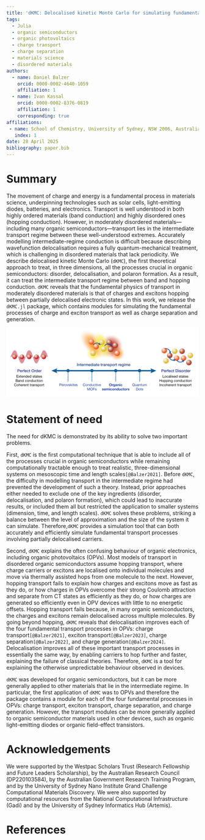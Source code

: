 ```yaml
---
title: 'dKMC: Delocalised kinetic Monte Carlo for simulating fundamental transport processes involving partially delocalised carriers in disordered materials'
tags:
  - Julia
  - organic semiconductors
  - organic photovoltaics
  - charge transport
  - charge separation
  - materials science
  - disordered materials
authors:
  - name: Daniel Balzer
    orcid: 0000-0002-4640-1059
    affiliation: 1
  - name: Ivan Kassal
    orcid: 0000-0002-8376-0819
    affiliation: 1
    corresponding: true
affiliations:
 - name: School of Chemistry, University of Sydney, NSW 2006, Australia
   index: 1
date: 28 April 2025
bibliography: paper.bib
---
```


# Summary
The movement of charge and energy is a fundamental process in materials science, underpinning technologies such as solar cells, light-emitting diodes, batteries, and electronics. Transport is well understood in both highly ordered materials (band conduction) and highly disordered ones (hopping conduction). However, in moderately disordered materials—including many organic semiconductors—transport lies in the intermediate transport regime between these well-understood extremes. Accurately modelling intermediate-regime conduction is difficult because describing wavefunction delocalisation requires a fully quantum-mechanical treatment, which is challenging in disordered materials that lack periodicity. We describe delocalised kinetic Monte Carlo (`dKMC`), the first theoretical approach to treat, in three dimensions, all the processes crucial in organic semiconductors: disorder, delocalisation, and polaron formation. As a result, it can treat the intermediate transport regime between band and hopping conduction. `dKMC` reveals that the fundamental physics of transport in moderately disordered materials is that of charges and excitons hopping between partially delocalised electronic states. In this work, we release the `dKMC.jl` package, which contains modules for simulating the fundamental processes of charge and exciton transport as well as charge separation and generation.

![Figure 1: While transport mechanisms are well understood in the extremes, coherent band conduction through extended states and incoherent hopping through localised states, they remain poorly understood in the intermediate regime where many organic semiconductors lie. Figure adapted with permission from `[@Balzer2021]`.](intermediate_regime.png)

# Statement of need
The need for dKMC is demonstrated by its ability to solve two important problems. 

First, `dKMC` is the first computational technique that is able to include all of the processes crucial in organic semiconductors while remaining computationally tractable enough to treat realistic, three-dimensional systems on mesoscopic time and length scales`[@Balzer2021]`. Before `dKMC`, the difficulty in modelling transport in the intermediate regime had prevented the development of such a theory. Instead, prior approaches either needed to exclude one of the key ingredients (disorder, delocalisation, and polaron formation), which could lead to inaccurate results, or included them all but restricted the application to smaller systems (dimension, time, and length scales). `dKMC` solves these problems, striking a balance between the level of approximation and the size of the system it can simulate. Therefore,`dKMC` provides a simulation tool that can both accurately and efficiently simulate fundamental transport processes involving partially delocalised carriers.

Second, `dKMC` explains the often confusing behaviour of organic electronics, including organic photovoltaics (OPVs). Most models of transport in disordered organic semiconductors assume hopping transport, where charge carriers or excitons are localised onto individual molecules and move via thermally assisted hops from one molecule to the next. However, hopping transport fails to explain how charges and excitons move as fast as they do, or how charges in OPVs overcome their strong Coulomb attraction and separate from CT states as efficiently as they do, or how charges are generated so efficiently even in OPV devices with little to no energetic offsets. Hopping transport fails because, in many organic semiconductors, the charges and excitons remain delocalised across multiple molecules. By going beyond hopping, `dKMC` reveals that delocalisation improves each of the four fundamental transport processes in OPVs: charge transport`[@Balzer2021]`, exciton transport`[@Balzer2023]`, charge separation`[@Balzer2022]`, and charge generation`[@Balzer2024]`. Delocalisation improves all of these important transport processes in essentially the same way, by enabling carriers to hop further and faster, explaining the failure of classical theories. Therefore, `dKMC` is a tool for explaining the otherwise unpredictable behaviour observed in devices.

`dKMC` was developed for organic semiconductors, but it can be more generally applied to other materials that lie in the intermediate regime. In particular, the first application of `dKMC` was to OPVs and therefore the package contains a module for each of the four fundamental processes in OPVs: charge transport, exciton transport, charge separation, and charge generation. However, the transport modules can be more generally applied to organic semiconductor materials used in other devices, such as organic light-emitting diodes or organic field-effect transistors.

# Acknowledgements
We were supported by the Westpac Scholars Trust (Research Fellowship and Future Leaders Scholarship), by the Australian Research Council (DP220103584), by the Australian Government Research Training Program, and by the University of Sydney Nano Institute Grand Challenge Computational Materials Discovery. We were also supported by computational resources from the National Computational Infrastructure (Gadi) and by the University of Sydney Informatics Hub (Artemis). 

# References
